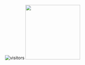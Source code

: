 ![visitors](https://visitor-badge.glitch.me/badge?page_id=lanteignel93.visitor-badge)
<img height="180em" src="https://github-readme-stats.vercel.app/api?username=Gapur&show_icons=true&hide_border=true&&count_private=true&include_all_commits=true" />

